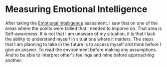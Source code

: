 # Measuring Emotional Intelligence

After taking the [Emotional Intelligence](https://codefellows.github.io/common_curriculum/career_coaching/201/emotional-intelligence-assessment.pdf) assesment, I saw that on one of the areas where the points were tallied that I needed to imporve on. That area is Self-awareness. It is not that I am unaware of my situation, it is that I lack the ability to understand myself in situations where it matters. The steps that I am planning to take in the future is to access myself and think before I give an answer. To read the environment before making any assumptions. And to be able to interpret other's feelings and mine before approaching another.
